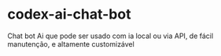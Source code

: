 # codex-ai-chat-bot
Chat bot Ai que pode ser usado com ia local ou via API, de fácil manutenção, e altamente customizável
